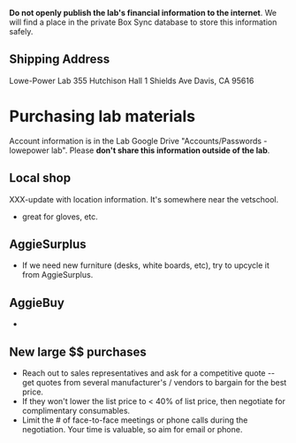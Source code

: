 **Do not openly publish the lab's financial information to the internet**. We will find a place in the private Box Sync database to store this information safely. 

## Shipping Address
Lowe-Power Lab
355 Hutchison Hall
1 Shields Ave
Davis, CA 95616

# Purchasing lab materials
Account information is in the Lab Google Drive "Accounts/Passwords - lowepower lab". Please **don't share this information outside of the lab**. 

## Local shop 
XXX-update with location information.  It's somewhere near the vetschool. 
* great for gloves, etc.

## AggieSurplus
* If we need new furniture (desks, white boards, etc), try to upcycle it from AggieSurplus.  
## AggieBuy
* 

## New large $$ purchases
* Reach out to sales representatives and ask for a competitive quote -- get quotes from several manufacturer's / vendors to bargain for the best price.
* If they won't lower the list price to < 40% of list price, then negotiate for complimentary consumables. 
* Limit the # of face-to-face meetings or phone calls during the negotiation.  Your time is valuable, so aim for email or phone. 